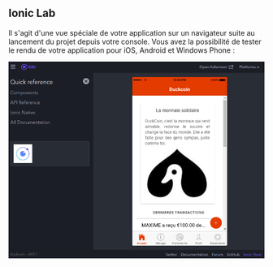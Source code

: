 ## Ionic Lab

Il s'agit d'une vue spéciale de votre application sur un navigateur suite au lancement du projet depuis votre console. Vous avez la possibilité de tester le rendu de votre application pour iOS, Android et Windows Phone :

![](/assets/ionic_lab.png)
